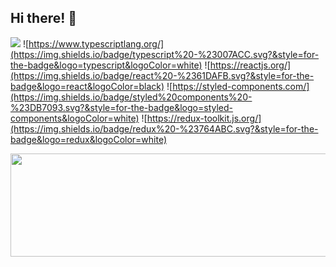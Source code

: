 ## Hi there! 👋

![](https://img.shields.io/badge/favorite%20tools:%20-%23000.svg?&style=for-the-badge) 
![https://www.typescriptlang.org/](https://img.shields.io/badge/typescript%20-%23007ACC.svg?&style=for-the-badge&logo=typescript&logoColor=white) 
![https://reactjs.org/](https://img.shields.io/badge/react%20-%2361DAFB.svg?&style=for-the-badge&logo=react&logoColor=black) 
![https://styled-components.com/](https://img.shields.io/badge/styled%20components%20-%23DB7093.svg?&style=for-the-badge&logo=styled-components&logoColor=white) 
![https://redux-toolkit.js.org/](https://img.shields.io/badge/redux%20-%23764ABC.svg?&style=for-the-badge&logo=redux&logoColor=white)

 <img  width="1000" height="165" src="https://github-readme-stats.vercel.app/api/top-langs/?username=mvximenko&layout=compact" />

 
